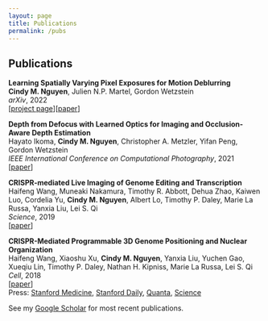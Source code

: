 ```yaml
---
layout: page
title: Publications
permalink: /pubs
---
```


## Publications  
**Learning Spatially Varying Pixel Exposures for Motion Deblurring**<br>
**Cindy M. Nguyen**, Julien N.P. Martel, Gordon Wetzstein<br>
*arXiv*, 2022<br>
[[project page](https://ccnguyen.github.io/lsvpe/)][[paper](https://arxiv.org/abs/2204.07267)]

**Depth from Defocus with Learned Optics for Imaging and Occlusion-Aware Depth Estimation**<br>
Hayato Ikoma, **Cindy M. Nguyen**, Christopher A. Metzler, Yifan Peng, Gordon Wetzstein<br>
*IEEE International Conference on Computational Photography*, 2021<br>
[[paper](https://ieeexplore.ieee.org/document/9466261)]

**CRISPR-mediated Live Imaging of Genome Editing and Transcription**<br>
Haifeng Wang, Muneaki Nakamura, Timothy R. Abbott, Dehua Zhao, Kaiwen Luo, Cordelia Yu, **Cindy M. Nguyen**, Albert Lo, Timothy P. Daley, Marie La Russa, Yanxia Liu, Lei S. Qi<br>
*Science*, 2019<br>
[[paper](https://science.sciencemag.org/content/365/6459/1301.abstract)]

**CRISPR-Mediated Programmable 3D Genome Positioning and Nuclear Organization**<br>
Haifeng Wang, Xiaoshu Xu, **Cindy M. Nguyen**, Yanxia Liu, Yuchen Gao, Xueqiu Lin, Timothy P. Daley, Nathan H. Kipniss, Marie La Russa, Lei S. Qi<br>
*Cell*, 2018<br>
[[paper](https://www.cell.com/cell/fulltext/S0092-8674(18)31185-1?_returnURL=https%3A%2F%2Flinkinghub.elsevier.com%2Fretrieve%2Fpii%2FS0092867418311851%3Fshowall%3Dtrue)]<br>
Press: [Stanford Medicine](https://med.stanford.edu/news/all-news/2018/10/researchers-modify-crispr-to-reorganize-genome.html),
 [Stanford Daily](https://www.stanforddaily.com/2018/10/12/stanford-researchers-develop-new-three-dimensional-crispr-technology/),
 [Quanta](https://www.quantamagazine.org/in-the-nucleus-genes-activity-might-depend-on-their-location-20181106/), 
 [Science](https://www.sciencemag.org/news/2018/10/moving-dna-different-part-nucleus-can-change-how-it-works)
 
 See my [Google Scholar](https://scholar.google.com/citations?user=jc-Xg3IAAAAJ&hl=en) for most recent publications.
